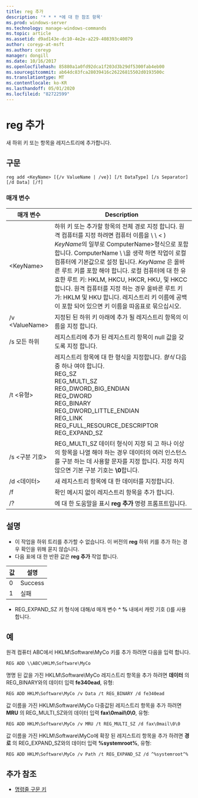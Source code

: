 ```yaml
---
title: reg 추가
description: '* * * *에 대 한 참조 항목'
ms.prod: windows-server
ms.technology: manage-windows-commands
ms.topic: article
ms.assetid: d9ad143e-dc10-4e2e-a229-408393c40079
author: coreyp-at-msft
ms.author: coreyp
manager: dongill
ms.date: 10/16/2017
ms.openlocfilehash: 85880a1a0fd92dca1f203d3b29df5300fab4eb00
ms.sourcegitcommit: ab64dc83fca28039416c26226815502d0193500c
ms.translationtype: MT
ms.contentlocale: ko-KR
ms.lasthandoff: 05/01/2020
ms.locfileid: "82722599"
---
```

# <a name="reg-add"></a>reg 추가


새 하위 키 또는 항목을 레지스트리에 추가합니다.

## <a name="syntax"></a>구문

```
reg add <KeyName> [{/v ValueName | /ve}] [/t DataType] [/s Separator] [/d Data] [/f]
```

### <a name="parameters"></a>매개 변수

|      매개 변수      |                                                                                                                                                                                                                                                                   Description                                                                                                                                                                                                                                                                   |
|---------------------|-------------------------------------------------------------------------------------------------------------------------------------------------------------------------------------------------------------------------------------------------------------------------------------------------------------------------------------------------------------------------------------------------------------------------------------------------------------------------------------------------------------------------------------------------|
| \<KeyName<em>></em> | 하위 키 또는 추가할 항목의 전체 경로 지정 합니다. 원격 컴퓨터를 지정 하려면 컴퓨터 이름을 \\ \\ \< \) *KeyName*의 일부로 ComputerName>형식으로 포함 합니다. ComputerName \\ \\을 생략 하면 작업이 로컬 컴퓨터에 기본값으로 설정 됩니다. *KeyName* 은 올바른 루트 키를 포함 해야 합니다. 로컬 컴퓨터에 대 한 유효한 루트 키: HKLM, HKCU, HKCR, HKU, 및 HKCC 합니다. 원격 컴퓨터를 지정 하는 경우 올바른 루트 키가: HKLM 및 HKU 합니다. 레지스트리 키 이름에 공백이 포함 되어 있으면 키 이름을 따옴표로 묶으십시오. |
|   /v \<ValueName>   |                                                                                                                                                                                                                                지정된 된 하위 키 아래에 추가 될 레지스트리 항목의 이름을 지정 합니다.                                                                                                                                                                                                                                 |
|         /s 모든 하위         |                                                                                                                                                                                                                                레지스트리에 추가 된 레지스트리 항목이 null 값을 갖도록 지정 합니다.                                                                                                                                                                                                                                |
|     /t \<유형>      |                                                                                                                                          레지스트리 항목에 대 한 형식을 지정합니다. *형식* 다음 중 하나 여야 합니다.</br>REG_SZ</br>REG_MULTI_SZ</br>REG_DWORD_BIG_ENDIAN</br>REG_DWORD</br>REG_BINARY</br>REG_DWORD_LITTLE_ENDIAN</br>REG_LINK</br>REG_FULL_RESOURCE_DESCRIPTOR</br>REG_EXPAND_SZ                                                                                                                                          |
|   /s \<구분 기호>   |                                                                                                                                                              REG_MULTI_SZ 데이터 형식이 지정 되 고 하나 이상의 항목을 나열 해야 하는 경우 데이터의 여러 인스턴스를 구분 하는 데 사용할 문자를 지정 합니다. 지정 하지 않으면 기본 구분 기호는 **\0**합니다.                                                                                                                                                              |
|     /d \<데이터>      |                                                                                                                                                                                                                                                 새 레지스트리 항목에 대 한 데이터를 지정합니다.                                                                                                                                                                                                                                                  |
|         /f          |                                                                                                                                                                                                                                           확인 메시지 없이 레지스트리 항목을 추가 합니다.                                                                                                                                                                                                                                           |
|         /?          |                                                                                                                                                                                                                                              에 대 한 도움말을 표시 **reg 추가** 명령 프롬프트입니다.                                                                                                                                                                                                                                               |

## <a name="remarks"></a>설명

-   이 작업을 하위 트리를 추가할 수 없습니다. 이 버전의 **reg** 하위 키를 추가 하는 경우 확인을 위해 묻지 않습니다.
-   다음 표에 대 한 반환 값은 **reg 추가** 작업 합니다.

| 값 | 설명 |
|-------|-------------|
|   0   |   Success   |
|   1   |   실패   |

-   REG_EXPAND_SZ 키 형식에 대해/d 매개 변수 **^** **%** 내에서 캐럿 기호 ()를 사용 합니다.

## <a name="examples"></a>예

원격 컴퓨터 ABC에서 HKLM\Software\MyCo 키를 추가 하려면 다음을 입력 합니다.
```
REG ADD \\ABC\HKLM\Software\MyCo
```
명명 된 값을 가진 HKLM\Software\MyCo 레지스트리 항목을 추가 하려면 **데이터** 의 REG_BINARY와의 데이터 입력 **fe340ead**, 유형:
```
REG ADD HKLM\Software\MyCo /v Data /t REG_BINARY /d fe340ead
```
값 이름을 가진 HKLM\Software\MyCo 다중값된 레지스트리 항목을 추가 하려면 **MRU** 의 REG_MULTI_SZ와의 데이터 입력 **fax\0mail\0\0**, 유형:
```
REG ADD HKLM\Software\MyCo /v MRU /t REG_MULTI_SZ /d fax\0mail\0\0
```
값 이름을 가진 HKLM\Software\MyCo에 확장 된 레지스트리 항목을 추가 하려면 **경로** 의 REG_EXPAND_SZ와의 데이터 입력 **%systemroot%**, 유형:
```
REG ADD HKLM\Software\MyCo /v Path /t REG_EXPAND_SZ /d ^%systemroot^%
```

## <a name="additional-references"></a>추가 참조

- [명령줄 구문 키](command-line-syntax-key.md)
